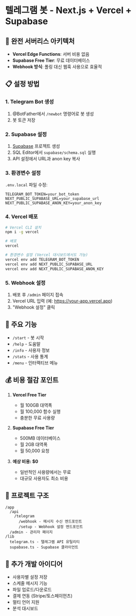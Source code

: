 # 텔레그램 봇 - Next.js + Vercel + Supabase

## 🚀 완전 서버리스 아키텍처
- **Vercel Edge Functions**: 서버 비용 없음
- **Supabase Free Tier**: 무료 데이터베이스
- **Webhook 방식**: 폴링 대신 웹훅 사용으로 효율적

## 📋 설정 방법

### 1. Telegram Bot 생성
1. @BotFather에서 `/newbot` 명령어로 봇 생성
2. 봇 토큰 저장

### 2. Supabase 설정
1. [Supabase](https://supabase.com) 프로젝트 생성
2. SQL Editor에서 `supabase/schema.sql` 실행
3. API 설정에서 URL과 anon key 복사

### 3. 환경변수 설정
`.env.local` 파일 수정:
```
TELEGRAM_BOT_TOKEN=your_bot_token
NEXT_PUBLIC_SUPABASE_URL=your_supabase_url
NEXT_PUBLIC_SUPABASE_ANON_KEY=your_anon_key
```

### 4. Vercel 배포
```bash
# Vercel CLI 설치
npm i -g vercel

# 배포
vercel

# 환경변수 설정 (Vercel 대시보드에서도 가능)
vercel env add TELEGRAM_BOT_TOKEN
vercel env add NEXT_PUBLIC_SUPABASE_URL
vercel env add NEXT_PUBLIC_SUPABASE_ANON_KEY
```

### 5. Webhook 설정
1. 배포 후 `/admin` 페이지 접속
2. Vercel URL 입력 (예: https://your-app.vercel.app)
3. "Webhook 설정" 클릭

## 🎯 주요 기능

- `/start` - 봇 시작
- `/help` - 도움말
- `/info` - 사용자 정보
- `/stats` - 사용 통계
- `/menu` - 인터랙티브 메뉴

## 💰 비용 절감 포인트

1. **Vercel Free Tier**
   - 월 100GB 대역폭
   - 월 100,000 함수 실행
   - 충분한 무료 사용량

2. **Supabase Free Tier**
   - 500MB 데이터베이스
   - 월 2GB 대역폭
   - 월 50,000 요청

3. **예상 비용: $0**
   - 일반적인 사용량에서는 무료
   - 대규모 사용자도 최소 비용

## 📁 프로젝트 구조
```
/app
  /api
    /telegram
      /webhook - 메시지 수신 엔드포인트
      /setup - Webhook 설정 엔드포인트
  /admin - 관리자 페이지
/lib
  telegram.ts - 텔레그램 API 유틸리티
  supabase.ts - Supabase 클라이언트
```

## 🔧 추가 개발 아이디어

- 사용자별 설정 저장
- 스케줄 메시지 기능
- 파일 업로드/다운로드
- 결제 연동 (Stripe/토스페이먼츠)
- 멀티 언어 지원
- 분석 대시보드